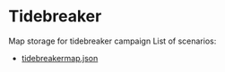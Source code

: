 # Tidebreaker
Map storage for tidebreaker campaign
List of scenarios:
- [tidebreakermap.json](/Tidebreaker/Tidebreakermap.json)
